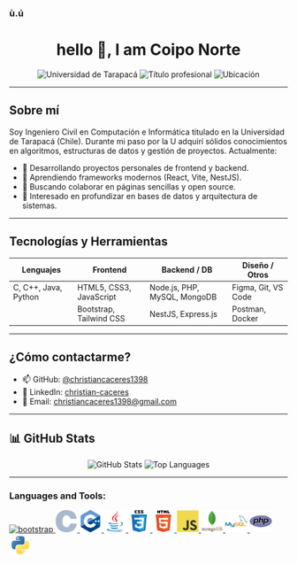 ### ù.ú

<h1 align="center">hello 👋, I am Coipo Norte</h1>

<p align="center">
  <img src="https://img.shields.io/badge/🎓-Universidad%20de%20Tarapacá-blue" alt="Universidad de Tarapacá" />
  <img src="https://img.shields.io/badge/🛠️-Ingeniero%20Civil%20en%20Computación%20e%20Informática-lightgrey" alt="Título profesional" />
  <img src="https://img.shields.io/badge/🌎-Iquique%2C%20Chile-green" alt="Ubicación" />
</p>

---

## Sobre mí

Soy Ingeniero Civil en Computación e Informática titulado en la Universidad de Tarapacá (Chile). Durante mi paso por la U adquirí sólidos conocimientos en algoritmos, estructuras de datos y gestión de proyectos.
Actualmente:
- 🔭 Desarrollando proyectos personales de frontend y backend.
- 🌱 Aprendiendo frameworks modernos (React, Vite, NestJS).
- 👯 Buscando colaborar en páginas sencillas y open source.
- 🤔 Interesado en profundizar en bases de datos y arquitectura de sistemas.

---

## Tecnologías y Herramientas

| Lenguajes            | Frontend                   | Backend / DB              | Diseño / Otros           |
| -------------------- | -------------------------- | ------------------------- | ------------------------ |
| C, C++, Java, Python | HTML5, CSS3, JavaScript    | Node.js, PHP, MySQL, MongoDB | Figma, Git, VS Code      |
|                      | Bootstrap, Tailwind CSS    | NestJS, Express.js        | Postman, Docker          |

---

## ¿Cómo contactarme?

- 📫 GitHub: [@christiancaceres1398](https://github.com/coiponorte)  
- 💼 LinkedIn: [christian-caceres](https://www.linkedin.com/in/christian-caceres-marin-538045365?utm_source=share&utm_campaign=share_via&utm_content=profile&utm_medium=ios_app)
- 📧 Email: christiancaceres1398@gmail.com

---

## 📊 GitHub Stats

<p align="center">
  <img src="https://github-readme-stats.vercel.app/api?username=christiancaceres1398&show_icons=true&theme=tokyonight" alt="GitHub Stats" />
  <img src="https://github-readme-stats.vercel.app/api/top-langs/?username=christiancaceres1398&layout=compact&theme=tokyonight" alt="Top Languages" />
</p>

---

<h3 align="left">Languages and Tools:</h3>
<p align="left">
  <a href="https://getbootstrap.com" target="_blank">
    <img src="https://getbootstrap.com/docs/5.3/assets/brand/bootstrap-logo-shadow.png" alt="bootstrap" width="40" height="40"/>
  </a>
  <a href="https://www.cprogramming.com/" target="_blank">
    <img src="https://raw.githubusercontent.com/devicons/devicon/master/icons/c/c-original.svg" alt="c" width="40" height="40"/>
  </a>
  <a href="https://www.w3schools.com/cpp/" target="_blank">
    <img src="https://raw.githubusercontent.com/devicons/devicon/master/icons/cplusplus/cplusplus-original.svg" alt="cplusplus" width="40" height="40"/>
  </a>
  <a href="https://www.java.com" target="_blank">
    <img src="https://raw.githubusercontent.com/devicons/devicon/master/icons/java/java-original.svg" alt="java" width="40" height="40"/>
  </a>
  <a href="https://www.w3schools.com/css/" target="_blank">
    <img src="https://raw.githubusercontent.com/devicons/devicon/master/icons/css3/css3-original-wordmark.svg" alt="css3" width="40" height="40"/>
  </a>
  <a href="https://www.w3.org/html/" target="_blank">
    <img src="https://raw.githubusercontent.com/devicons/devicon/master/icons/html5/html5-original-wordmark.svg" alt="html5" width="40" height="40"/>
  </a>
  <a href="https://developer.mozilla.org/en-US/docs/Web/JavaScript" target="_blank">
    <img src="https://raw.githubusercontent.com/devicons/devicon/master/icons/javascript/javascript-original.svg" alt="javascript" width="40" height="40"/>
  </a>
  <a href="https://www.mongodb.com/" target="_blank">
    <img src="https://raw.githubusercontent.com/devicons/devicon/master/icons/mongodb/mongodb-original-wordmark.svg" alt="mongodb" width="40" height="40"/>
  </a>
  <a href="https://www.mysql.com/" target="_blank">
    <img src="https://raw.githubusercontent.com/devicons/devicon/master/icons/mysql/mysql-original-wordmark.svg" alt="mysql" width="40" height="40"/>
  </a>
  <a href="https://www.php.net" target="_blank">
    <img src="https://raw.githubusercontent.com/devicons/devicon/master/icons/php/php-original.svg" alt="php" width="40" height="40"/>
  </a>
  <a href="https://www.python.org" target="_blank">
    <img src="https://raw.githubusercontent.com/devicons/devicon/master/icons/python/python-original.svg" alt="python" width="40" height="40"/>
  </a>
</p>
